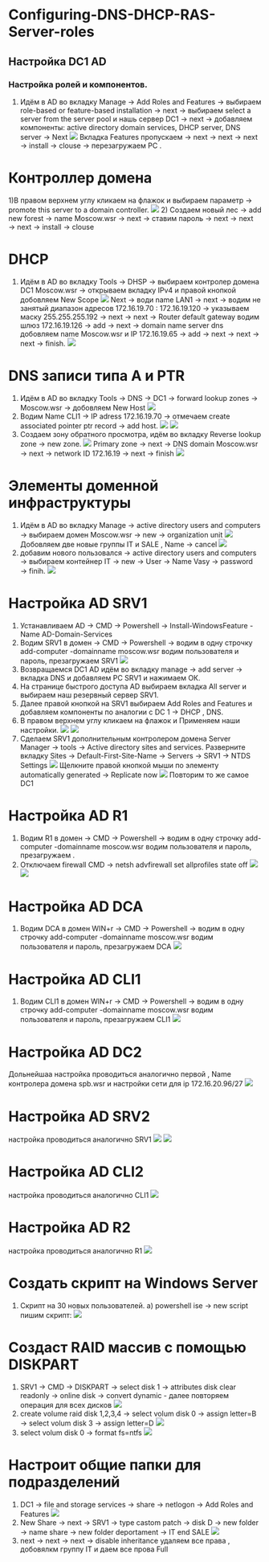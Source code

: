 # Configuring-DNS-DHCP-RAS-Server-roles
## Настройка DC1 AD
### Настройка ролей и компонентов. 
1) Идём в AD во вкладку Manage →	Add Roles and Features → выбираем role-based or feature-based installation → next → выбираем select a server from the server pool и нашь сервер DC1 → next → добавляем компоненты: active directory domain services, DHCP server, DNS server → Next
![](https://github.com/iGORnetwork/Configuring-DNS-DHCP-RAS-Server-roles/blob/main/DC1-1.png)
Вкладка Features пропускаем → next → next → next → install → clouse → перезагружаем PC .
# Контроллер домена 
1)В правом верхнем углу кликаем на флажок и выбираем параметр → promote this server to a domain controller.
![](https://github.com/iGORnetwork/Configuring-DNS-DHCP-RAS-Server-roles/blob/main/DC1-4.png)
2) Создаем новый лес → add new forest → name Moscow.wsr → next → ставим пароль → next → next → next → install → clouse 
# DHCP
1) Идём в AD во вкладку Tools → DHSP → выбираем контролер домена DC1 Moscow.wsr → открываем вкладку IPv4 и правой кнопкой добовляем New Scope 
![](https://github.com/iGORnetwork/Configuring-DNS-DHCP-RAS-Server-roles/blob/main/DC1-2.png)
Next → води name LAN1 → next → водим не занятый диапазон адресов 172.16.19.70 : 172.16.19.120 → указываем маску 255.255.255.192 → next → next →
Router default gateway водим шлюз 172.16.19.126 → add → next → domain name server dns добовляем name Moscow.wsr и IP 172.16.19.65 → add → next → next → next → finish.
![](https://github.com/iGORnetwork/Configuring-DNS-DHCP-RAS-Server-roles/blob/main/DC1-3.png)
# DNS записи типа A и PTR 
1) Идём в AD во вкладку Tools → DNS → DC1 → forward lookup zones → Moscow.wsr → добовляем New Host 
![](https://github.com/iGORnetwork/Configuring-DNS-DHCP-RAS-Server-roles/blob/main/DC1-5.png)
2) Водим Name CLI1 → IP adress 172.16.19.70 → отмечаем create associated pointer ptr record → add host.
![](https://github.com/iGORnetwork/Configuring-DNS-DHCP-RAS-Server-roles/blob/main/DC1-6.png)
![](https://github.com/iGORnetwork/Configuring-DNS-DHCP-RAS-Server-roles/blob/main/DC1-7.png)
3) Создаем зону обратного просмотра, идём во вкладку Reverse lookup zone → new zone. 
![](https://github.com/iGORnetwork/Configuring-DNS-DHCP-RAS-Server-roles/blob/main/DC1-8.png)
Primary zone → next → DNS domain Moscow.wsr → next → network ID 172.16.19 → next → finish
![](https://github.com/iGORnetwork/Configuring-DNS-DHCP-RAS-Server-roles/blob/main/DC1-9.png)
# Элементы доменной инфраструктуры
1) Идём в AD во вкладку Manage → active directory users and computers → выбираем домен Moscow.wsr → new → organization unit 
![](https://github.com/iGORnetwork/Configuring-DNS-DHCP-RAS-Server-roles/blob/main/DC1-10.png)
Добовляем две новые группы IT и SALE , Name → cancel
![](https://github.com/iGORnetwork/Configuring-DNS-DHCP-RAS-Server-roles/blob/main/DC1-11.png)
2) добавим нового пользовался → active directory users and computers → выбираем контейнер IT → new → User → Name Vasy → password → finih.
![](https://github.com/iGORnetwork/Configuring-DNS-DHCP-RAS-Server-roles/blob/main/DC1-%2012.png)
# Настройка AD SRV1
1) Устанавливаем AD → CMD → Powershell → Install-WindowsFeature -Name AD-Domain-Services
2) Водим SRV1 в домен → CMD → Powershell → водим в одну строчку add-computer -domainname moscow.wsr водим пользователя и пароль, презагружаем SRV1
![](https://github.com/iGORnetwork/Configuring-DNS-DHCP-RAS-Server-roles/blob/main/SRV1-1.png)
3) Возвращаемся DC1 AD идём во вкладку manage → add server → вкладка DNS и добавляем PC SRV1 и нажимаем ОК.
4) На странице быстрого доступа AD выбираем вкладка All server и выбираем наш резервный сервер SRV1.
5) Далее правой кнопкой на SRV1 выбираем  Add Roles and Features и добавляем компоненты по аналогии с DC 1 → DHCP , DNS.
6) В правом верхнем углу кликаем на флажок и Применяем наши настройки.
![](https://github.com/iGORnetwork/Configuring-DNS-DHCP-RAS-Server-roles/blob/main/DC1-14.png)
![](https://github.com/iGORnetwork/Configuring-DNS-DHCP-RAS-Server-roles/blob/main/DC1-13.png)
7) Сделаем SRV1 дополнительным контролером домена 
Server Manager → tools → Active directory sites and services.
Разверните вкладку Sites → Default-First-Site-Name → Servers → SRV1 → NTDS Settings
![](https://github.com/iGORnetwork/Configuring-DNS-DHCP-RAS-Server-roles/blob/main/DC1-15.png)
Щелкните правой кнопкой мыши по элементу automatically generated → Replicate now 
![](https://github.com/iGORnetwork/Configuring-DNS-DHCP-RAS-Server-roles/blob/main/DC1-16.png)
Повторим то же самое DC1
# Настройка AD R1
1) Водим R1 в домен → CMD → Powershell → водим в одну строчку add-computer -domainname moscow.wsr водим пользователя и пароль, презагружаем .
2) Отключаем firewall CMD → netsh advfirewall set allprofiles state off
![](https://github.com/iGORnetwork/Configuring-DNS-DHCP-RAS-Server-roles/blob/main/R1-1.png)
![](https://github.com/iGORnetwork/Configuring-DNS-DHCP-RAS-Server-roles/blob/main/R1-2.png)
# Настройка AD DCA
1) Водим DCA в домен WIN+r → CMD → Powershell → водим в одну строчку add-computer -domainname moscow.wsr водим пользователя и пароль, презагружаем DCA
![](https://github.com/iGORnetwork/Configuring-DNS-DHCP-RAS-Server-roles/blob/main/DCA-1.png)
# Настройка AD CLI1 
1) Водим CLI1 в домен WIN+r → CMD → Powershell → водим в одну строчку add-computer -domainname moscow.wsr водим пользователя и пароль, презагружаем CLI1
![](https://github.com/iGORnetwork/Configuring-DNS-DHCP-RAS-Server-roles/blob/main/CLI1-1.png)
# Настройка AD DC2
Дольнейшаа настройка проводиться аналогично первой , Name контролера домена spb.wsr и настройки сети для ip 172.16.20.96/27
![](https://github.com/iGORnetwork/Configuring-DNS-DHCP-RAS-Server-roles/blob/main/DC2-1.png)
# Настройка AD SRV2
настройка проводиться аналогично SRV1
![](https://github.com/iGORnetwork/Configuring-DNS-DHCP-RAS-Server-roles/blob/main/DC2-2.png)
![](https://github.com/iGORnetwork/Configuring-DNS-DHCP-RAS-Server-roles/blob/main/DC2-3.png)
# Настройка AD CLI2 
настройка проводиться аналогично CLI1
![](https://github.com/iGORnetwork/Configuring-DNS-DHCP-RAS-Server-roles/blob/main/CLI2-1.png)
# Настройка AD R2
настройка проводиться аналогично R1
![](https://github.com/iGORnetwork/Configuring-DNS-DHCP-RAS-Server-roles/blob/main/R2-1.png)
# Создать скрипт на Windows Server
1) Скрипт на 30 новых пользователей. 
а) powershell ise → new script пишим скрипт: 
![](https://github.com/iGORnetwork/Configuring-DNS-DHCP-RAS-Server-roles/blob/main/DC1-18.png)
# Создаст RAID массив с помощью DISKPART
1) SRV1 → CMD → DISKPART → select disk 1 → attributes disk clear readonly → online disk → convert dynamic - далее повторяем операция для всех дисков 
![](https://github.com/iGORnetwork/Configuring-DNS-DHCP-RAS-Server-roles/blob/main/SRV1-2.png)
2) create volume raid disk 1,2,3,4 → select volum disk 0 → assign letter=B → select volum disk 3 → assign letter=D
![](https://github.com/iGORnetwork/Configuring-DNS-DHCP-RAS-Server-roles/blob/main/SRV1-3.png)
3) select volum disk 0 → format fs=ntfs
![](https://github.com/iGORnetwork/Configuring-DNS-DHCP-RAS-Server-roles/blob/main/SRV1-4.png)
# Настроит общие папки для подразделений
1) DC1 → file and storage services → share → netlogon → Add Roles and Features
![](https://github.com/iGORnetwork/Configuring-DNS-DHCP-RAS-Server-roles/blob/main/DC1-19.png)
2) New Share → next → SRV1 → type castom patch → disk D → new folder → name share → new folder deportament → IT end SALE 
![](https://github.com/iGORnetwork/Configuring-DNS-DHCP-RAS-Server-roles/blob/main/DC1-20.png)
3) next → next → next → disable inheritance удаляем все права , добовялкм группу IT и даем все прова Full

